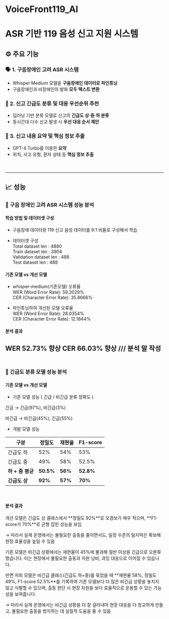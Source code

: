 # VoiceFront119_AI

# ASR 기반 119 음성 신고 지원 시스템

## ⚙️ 주요 기능

### 🗣️ 1. 구음장애인 고려 ASR 시스템
- Whisper Medium 모델을 **구음장애인 데이터로 파인튜닝**
- 구음장애인과 비장애인의 발화 **모두 텍스트 변환**


### 🚨 2. 신고 긴급도 분류 및 대응 우선순위 추천
- 딥러닝 기반 분류 모델로 신고의 **긴급도 상·중·하 분류**
- 동시간대 다수 신고 발생 시 **우선 대응 순서 제안**


### 📄 3. 신고 내용 요약 및 핵심 정보 추출
- GPT-4 Turbo를 이용한 **요약**
- 위치, 사고 유형, 환자 상태 등 **핵심 정보 추출**
<br><br><br>
---
## 📈 성능

### 📝 구음 장애인 고려 ASR 시스템 성능 분석
#### 학습 방법 및 데이터셋 구성
- 구음장애 데이터랑 119 신고 음성 데이터를 9:1 비율로 구성해서 학습

- 데이터셋 구성 <br>
Total dataset len : 4880 <br>
Train dataset len : 3904 <br>
Validation dataset len : 488  <br>
Test dataset len : 488

#### 기존 모델 vs 개선 모델
- whisper-medium(기존모델) 오류율 <br>
WER (Word Error Rate): 59.3029%  <br>
CER (Character Error Rate): 35.8666%

- 파인튜닝하여 개선된 모델 오류율 <br>
WER (Word Error Rate): 28.0354%  <br>
CER (Character Error Rate): 12.1844%

#### 분석 결과 
WER 52.73% 향상
CER 66.03% 향상
/// 분석 말 작성
<br><br>
---

### 📝 긴급도 분류 모델 성능 분석
#### 기존 모델 vs 개선 모델

- 기존 모델 성능 ( 긴급 / 비긴급 분류 정확도 )

긴급 → 긴급(97%), 비긴급(3%)  

비긴급 → 비긴급(45%), 긴급(55%)


- 개발 모델 성능 

| 구분           | 정밀도 | 재현율 | F1-score |
|----------------|--------|--------|----------|
| 긴급도 하       | 52%    | 54%    | 53%      |
| 긴급도 중       | 49%    | 58%    | 52.5%    |
| **하 + 중 평균** | **50.5%** | **56%** | **52.8%** |
| **긴급도 상**       | **92%**    | **57%**    | **70%**      |
<br>

#### 분석 결과
개선 모델은
긴급도 상 클래스에서 **정밀도 92%**로 오경보가 매우 적으며, **F1-score가 70%**로 균형 잡힌 성능을 보임

→  따라서 실제 운영에서는 불필요한 출동을 줄이면서도, 일정 수준의 탐지력은 확보해 현장 효율성을 높일 수 있음

기존 모델은 
비긴급 상황에서는 재현율이 45%에 불과해 절반 이상을 긴급으로 오분류했습니다.
이는 현장에서 불필요한 출동과 자원 낭비, 과잉 대응으로 이어질 수 있습니다.

반면 저희 모델은 비긴급 클래스(긴급도 하+중)를 묶었을 때
**재현율 58%, 정밀도 49%, F1-score 52.5%**를 기록하여
기존 모델보다 더 많은 비긴급 상황을 놓치지 않고 식별할 수 있으며,
출동 판단 시 현장 자원을 보다 효율적으로 운용할 수 있는 가능성을 보여줍니다.

→ 따라서 실제 운영에서는 비긴급 상황을 더 잘 걸러내어 현장 대응을 더 정교하게 만들고,
불필요한 출동을 방지하는 데 실질적 도움을 줄 수 있음


<br><br><br>
